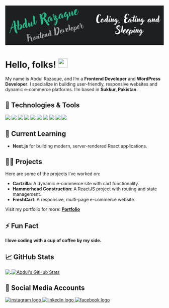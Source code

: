 <!-- More info, tips, and tricks for making a GitHub Profile README can be found in my article at https://towardsdatascience.com/build-a-stunning-readme-for-your-github-profile-9b80434fe5d7 -->

[![Header](https://raw.githubusercontent.com/AbdulRazaque665/AbdulRazaque665/main/1.png "Header")](https://linkedin.com/in/razaque-khan)

# Hello, folks! <img src="https://raw.githubusercontent.com/AbdulRazaque665/AbdulRazaque665/master/wave.gif" width="30px" height="30px" />

My name is Abdul Razaque, and I’m a **Frontend Developer** and **WordPress Developer**. I specialize in building user-friendly, responsive websites and dynamic e-commerce platforms. I’m based in **Sukkur, Pakistan**.

## 🔧 Technologies & Tools
![](https://img.shields.io/badge/Code-HTML5-informational?style=flat&logo=html5&logoColor=white&color=2bbc8a)
![](https://img.shields.io/badge/Code-CSS3-informational?style=flat&logo=css3&logoColor=white&color=2bbc8a)
![](https://img.shields.io/badge/Code-JavaScript-informational?style=flat&logo=javascript&logoColor=white&color=2bbc8a)
![](https://img.shields.io/badge/Framework-Bootstrap-informational?style=flat&logo=bootstrap&logoColor=white&color=2bbc8a)
![](https://img.shields.io/badge/Framework-ReactJS-informational?style=flat&logo=react&logoColor=white&color=2bbc8a)
![](https://img.shields.io/badge/Code-Next.js-informational?style=flat&logo=next.js&logoColor=white&color=2bbc8a)
![](https://img.shields.io/badge/Tool-MUI-informational?style=flat&logo=mui&logoColor=white&color=2bbc8a)
![](https://img.shields.io/badge/CMS-WordPress-informational?style=flat&logo=wordpress&logoColor=white&color=2bbc8a)
![](https://img.shields.io/badge/Tool-WooCommerce-informational?style=flat&logo=woocommerce&logoColor=white&color=2bbc8a)
![](https://img.shields.io/badge/Editor-VS_Code-informational?style=flat&logo=visual-studio-code&logoColor=white&color=2bbc8a)

## 🌱 Current Learning
- **Next.js** for building modern, server-rendered React applications.  

## 👨‍💻 Projects
Here are some of the projects I’ve worked on:  
- **Cartzilla**: A dynamic e-commerce site with cart functionality.  
- **Hammerhead Construction**: A ReactJS project with routing and state management.  
- **FreshCart**: A responsive, multi-page e-commerce website.
  

Visit my portfolio for more: **[Portfolio](https://github.com/AbdulRazaque665)**  

## ⚡ Fun Fact  
**I love coding with a cup of coffee by my side.**  


## &#x1f4c8; GitHub Stats
<div>
<a href="https://github.com/AbdulRazaque665">
  <img align="center" src="https://github-readme-stats.vercel.app/api/top-langs/?username=AbdulRazaque665&hide=php,java,css&title_color=ffffff&text_color=c9cacc&icon_color=2bbc8a&bg_color=1d1f21&langs_count=5" />
</a>
<a href="https://github.com/AbdulRazaque665">
  <img align="center" src="https://github-readme-stats.vercel.app/api?username=AbdulRazaque665&show_icons=true&line_height=27&count_private=true&title_color=ffffff&text_color=c9cacc&icon_color=2bbc8a&bg_color=1d1f21" alt="Abdul's GitHub Stats" />
</a> 
</div>

## 🔗 Social Media Accounts
<div align="left">
  <a href="https://www.instagram.com/itx_razaque72/" target="_blank">
    <img src="https://img.shields.io/static/v1?message=Instagram&logo=instagram&label=&color=E4405F&logoColor=white&labelColor=&style=for-the-badge" height="35" alt="instagram logo"  />
  </a>
  <a href="https://www.linkedin.com/in/razaque-khan" target="_blank">
    <img src="https://img.shields.io/static/v1?message=LinkedIn&logo=linkedin&label=&color=0077B5&logoColor=white&labelColor=&style=for-the-badge" height="35" alt="linkedin logo"  />
  </a>
  <a href="https://www.facebook.com/profile.php?id=100011606539533" target="_blank">
    <img src="https://img.shields.io/static/v1?message=Facebook&logo=facebook&label=&color=1877F2&logoColor=white&labelColor=&style=for-the-badge" height="35" alt="facebook logo"  />
  </a>
</div>
